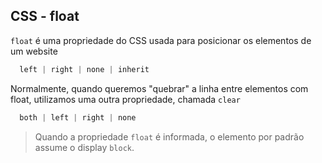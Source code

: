 ##  CSS - float

`float` é uma propriedade do CSS usada para posicionar os elementos de um website

```css
  left | right | none | inherit
```

Normalmente, quando queremos "quebrar" a linha entre elementos com float, utilizamos uma outra propriedade, chamada `clear`

```css
  both | left | right | none
```

> Quando a propriedade `float` é informada, o elemento por padrão assume o display `block`.
